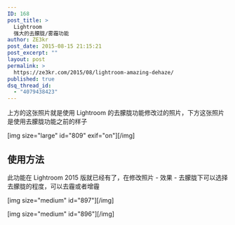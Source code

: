 ```yaml
---
ID: 168
post_title: >
  Lightroom
  强大的去朦胧/雾霾功能
author: ZE3kr
post_date: 2015-08-15 21:15:21
post_excerpt: ""
layout: post
permalink: >
  https://ze3kr.com/2015/08/lightroom-amazing-dehaze/
published: true
dsq_thread_id:
  - "4079438423"
---
```

上方的这张照片就是使用 Lightroom 的去朦胧功能修改过的照片，下方这张照片是使用去朦胧功能之前的样子

[img size="large" id="809" exif="on"][/img]

<h2>使用方法</h2>
此功能在 Lightroom 2015 版就已经有了，在修改照片 - 效果 - 去朦胧下可以选择去朦胧的程度，可以去霾或者增霾

[img size="medium" id="897"][/img]

[img size="medium" id="896"][/img]